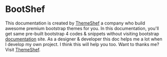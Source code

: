 # BootShef

This documentation is created by [ThemeShef](https://themeforest.net/user/themeshef/portfolio) a company who build awesome premium bootstrap themes for you. In this documentation, you'll get same pre-built bootstrap 4 codes & snippets without visiting bootstrap [documentation](https://getbootstrap.com/docs/4.0/getting-started/introduction/)  site. As a designer & developer this doc helps me a lot when I develop my own project. I think this will help you too. Want to thanks me? Visit [ThemeShef](https://themeforest.net/user/themeshef/portfolio).


